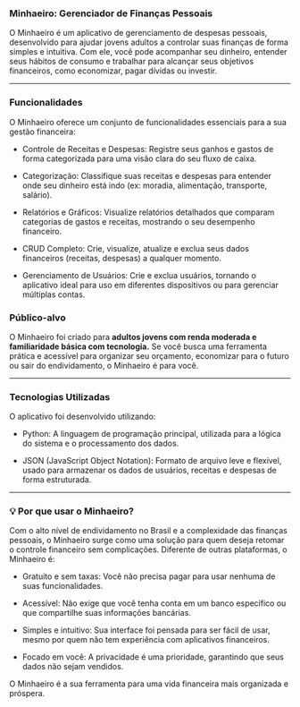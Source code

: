### Minhaeiro: Gerenciador de Finanças Pessoais
O Minhaeiro é um aplicativo de gerenciamento de despesas pessoais, desenvolvido para ajudar jovens adultos a controlar suas finanças de forma simples e intuitiva. Com ele, você pode acompanhar seu dinheiro, entender seus hábitos de consumo e trabalhar para alcançar seus objetivos financeiros, como economizar, pagar dívidas ou investir.
<hr>

### Funcionalidades
O Minhaeiro oferece um conjunto de funcionalidades essenciais para a sua gestão financeira:

- Controle de Receitas e Despesas: Registre seus ganhos e gastos de forma categorizada para uma visão clara do seu fluxo de caixa.

- Categorização: Classifique suas receitas e despesas para entender onde seu dinheiro está indo (ex: moradia, alimentação, transporte, salário).

- Relatórios e Gráficos: Visualize relatórios detalhados que comparam categorias de gastos e receitas, mostrando o seu desempenho financeiro.

- CRUD Completo: Crie, visualize, atualize e exclua seus dados financeiros (receitas, despesas) a qualquer momento.

- Gerenciamento de Usuários: Crie e exclua usuários, tornando o aplicativo ideal para uso em diferentes dispositivos ou para gerenciar múltiplas contas.

### Público-alvo
O Minhaeiro foi criado para **adultos jovens com renda moderada e familiaridade básica com tecnologia.** Se você busca uma ferramenta prática e acessível para organizar seu orçamento, economizar para o futuro ou sair do endividamento, o Minhaeiro é para você.
<hr>

### Tecnologias Utilizadas
O aplicativo foi desenvolvido utilizando:

- Python: A linguagem de programação principal, utilizada para a lógica do sistema e o processamento dos dados.

- JSON (JavaScript Object Notation): Formato de arquivo leve e flexível, usado para armazenar os dados de usuários, receitas e despesas de forma estruturada.

<hr>

### 💡 Por que usar o Minhaeiro?
Com o alto nível de endividamento no Brasil e a complexidade das finanças pessoais, o Minhaeiro surge como uma solução para quem deseja retomar o controle financeiro sem complicações. Diferente de outras plataformas, o Minhaeiro é:

- Gratuito e sem taxas: Você não precisa pagar para usar nenhuma de suas funcionalidades.

- Acessível: Não exige que você tenha conta em um banco específico ou que compartilhe suas informações bancárias.

- Simples e intuitivo: Sua interface foi pensada para ser fácil de usar, mesmo por quem não tem experiência com aplicativos financeiros.

- Focado em você: A privacidade é uma prioridade, garantindo que seus dados não sejam vendidos.

O Minhaeiro é a sua ferramenta para uma vida financeira mais organizada e próspera.
